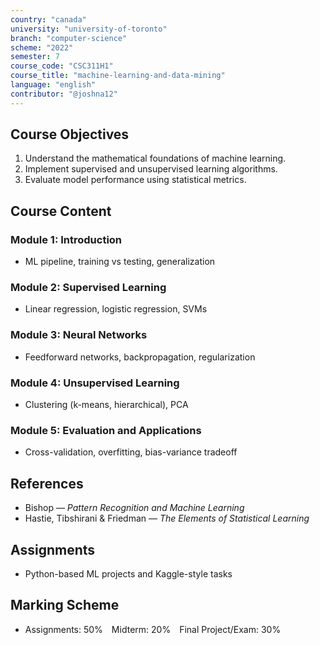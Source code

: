 ```yaml
---
country: "canada"
university: "university-of-toronto"
branch: "computer-science"
scheme: "2022"
semester: 7
course_code: "CSC311H1"
course_title: "machine-learning-and-data-mining"
language: "english"
contributor: "@joshna12"
---
```


## Course Objectives

1. Understand the mathematical foundations of machine learning.
2. Implement supervised and unsupervised learning algorithms.
3. Evaluate model performance using statistical metrics.

## Course Content

### Module 1: Introduction

- ML pipeline, training vs testing, generalization

### Module 2: Supervised Learning

- Linear regression, logistic regression, SVMs

### Module 3: Neural Networks

- Feedforward networks, backpropagation, regularization

### Module 4: Unsupervised Learning

- Clustering (k-means, hierarchical), PCA

### Module 5: Evaluation and Applications

- Cross-validation, overfitting, bias-variance tradeoff

## References

- Bishop — _Pattern Recognition and Machine Learning_
- Hastie, Tibshirani & Friedman — _The Elements of Statistical Learning_

## Assignments

- Python-based ML projects and Kaggle-style tasks

## Marking Scheme

- Assignments: 50% Midterm: 20% Final Project/Exam: 30%
